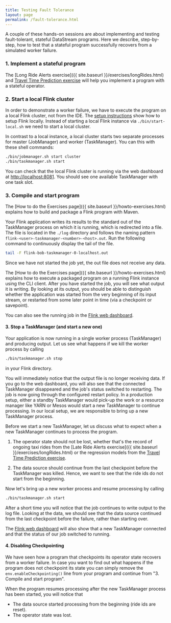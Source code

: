 ```yaml
---
title: Testing Fault Tolerance
layout: page
permalink: /fault-tolerance.html
---
```


A couple of these hands-on sessions are about implementing and testing fault-tolerant, stateful DataStream programs.
Here we describe, step-by-step, how to test that a stateful program successfully recovers from a simulated worker failure.

### 1. Implement a stateful program

The [Long Ride Alerts exercise]({{ site.baseurl }}/exercises/longRides.html) and [Travel Time Prediction exercise]( {{site.baseurl}}/exercises/timePrediction.html) will help you implement a program with a stateful operator.

### 2. Start a local Flink cluster

In order to demonstrate a worker failure, we have to execute the program on a local Flink cluster, not from the IDE. The [setup instructions]({{site.baseurl}}/devEnvSetup.html) show how to setup Flink locally. Instead of starting a local Flink instance via `./bin/start-local.sh` we need to start a local cluster.

 In contrast to a local instance, a local cluster starts two separate processes for master (JobManager) and worker (TaskManager). You can this with these shell commands:

~~~bash
./bin/jobmanager.sh start cluster
./bin/taskmanager.sh start
~~~

 You can check that the local Flink cluster is running via the web dashboard at [http://localhost:8081](http://localhost:8081). You should see one available TaskManager with one task slot.

### 3. Compile and start program

The [How to do the Exercises page]({{ site.baseurl }}/howto-exercises.html) explains how to build and package a Flink program with Maven.

Your Flink application writes its results to the standard out of the TaskManager process on which it is running, which is redirected into a file. The file is located in the `./log` directory and follows the naming pattern `flink-<user>-taskmanager-<number>-<host>.out`. Run the following command to continuously display the tail of the file.

~~~bash
tail -F flink-bob-taskmanager-0-localhost.out
~~~~

Since we have not started the job yet, the out file does not receive any data.

The [How to do the Exercises page]({{ site.baseurl }}/howto-exercises.html) explains how to execute a packaged program on a running Flink instance using the CLI client. After you have started the job, you will see what output it is writing. By looking at its output, you should be able to distinguish whether the application was started from the very beginning of its input stream, or restarted from some later point in time (via a checkpoint or savepoint).

You can also see the running job in the [Flink web dashboard](http://localhost:8081).

#### 3. Stop a TaskManager (and start a new one)

Your application is now running in a single worker process (TaskManager) and producing output. Let us see what happens if we kill the worker process by calling

~~~bash
./bin/taskmanager.sh stop
~~~

in your Flink directory.

You will immediately notice that the output file is no longer receiving data. If you go to the web dashboard, you will also see that the connected TaskManager disappeared and the job's status switched to restarting. The job is now going through the configured restart policy. In a production setup, either a standby TaskManager would pick-up the work or a resource manager like YARN or Mesos would start a new TaskManager to continue processing. In our local setup, we are responsible to bring up a new TaskManager process.

Before we start a new TaskManager, let us discuss what to expect when a new TaskManager continues to process the program.

1. The operator state should not be lost, whether that's the record of ongoing taxi rides from the [Late Ride Alerts exercise]({{ site.baseurl }}/exercises/longRides.html) or the regression models from the [Travel Time Prediction exercise]({{site.baseurl}}/exercises/timePrediction.html).

2. The data source should continue from the last checkpoint before the TaskManager was killed. Hence, we want to see that the ride ids do not start from the beginning.

Now let's bring up a new worker process and resume processing by calling

~~~bash
./bin/taskmanager.sh start
~~~

After a short time you will notice that the job continues to write output to the log file. Looking at the data, we should see that the data source continued from the last checkpoint before the failure, rather than starting over.

The [Flink web dashboard](http://localhost:8081) will also show that a new TaskManager connected and that the status of our job switched to running.

#### 4. Disabling Checkpointing

We have seen how a program that checkpoints its operator state recovers from a worker failure. In case you want to find out what happens if the program does not checkpoint its state you can simply remove the `env.enableCheckpointing()` line from your program and continue from "3. Compile and start program".

When the program resumes processing after the new TaskManager process has been started, you will notice that

* The data source started processing from the beginning (ride ids are reset).
* The operator state was lost.
